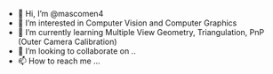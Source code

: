 - 👋 Hi, I’m @mascomen4
- 👀 I’m interested in Computer Vision and Computer Graphics
- 🌱 I’m currently learning Multiple View Geometry, Triangulation, PnP (Outer Camera Calibration)
- 💞️ I’m looking to collaborate on ..
- 📫 How to reach me ...

<!---
mascomen4/mascomen4 is a ✨ special ✨ repository because its `README.md` (this file) appears on your GitHub profile.
You can click the Preview link to take a look at your changes.
--->
